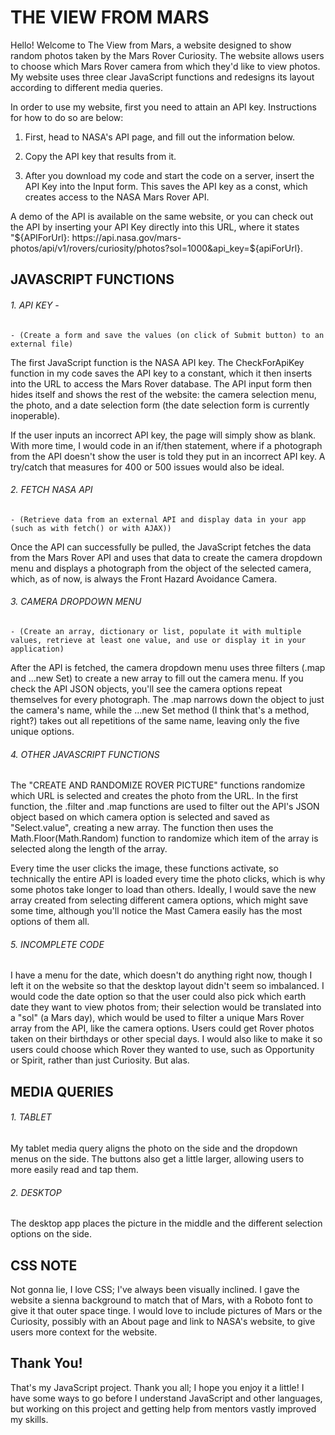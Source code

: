 # THE VIEW FROM MARS

Hello! Welcome to The View from Mars, a website designed to show random photos taken by the Mars Rover Curiosity. The website allows users to choose which Mars Rover camera from which they'd like to view photos. My website uses three clear JavaScript functions and redesigns its layout according to different media queries.

In order to use my website, first you need to attain an API key. Instructions for how to do so are below:

1. First, head to NASA's API page, and fill out the information below.

2. Copy the API key that results from it.

3. After you download my code and start the code on a server, insert the API Key into the Input form. This saves the API key as a const, which creates access to the NASA Mars Rover API.

A demo of the API is available on the same website, or you can check out the API by inserting your API Key directly into this URL, where it states "${APIForUrl}: https://api.nasa.gov/mars-photos/api/v1/rovers/curiosity/photos?sol=1000&api_key=${apiForUrl}. 

## JAVASCRIPT FUNCTIONS

###### 1. API KEY - 
    - (Create a form and save the values (on click of Submit button) to an external file)

The first JavaScript function is the NASA API key. The CheckForApiKey function in my code saves the API key to a constant, which it then inserts into the URL to access the Mars Rover database. The API input form then hides itself and shows the rest of the website: the camera selection menu, the photo, and a date selection form (the date selection form is currently inoperable).

If the user inputs an incorrect API key, the page will simply show as blank. With more time, I would code in an if/then statement, where if a photograph from the API doesn't show the user is told they put in an incorrect API key. A try/catch that measures for 400 or 500 issues would also be ideal.

###### 2. FETCH NASA API 
    - (Retrieve data from an external API and display data in your app (such as with fetch() or with AJAX))

Once the API can successfully be pulled, the JavaScript fetches the data from the Mars Rover API and uses that data to create the camera dropdown menu and displays a photograph from the object of the selected camera, which, as of now, is always the Front Hazard Avoidance Camera. 

###### 3. CAMERA DROPDOWN MENU
    - (Create an array, dictionary or list, populate it with multiple values, retrieve at least one value, and use or display it in your application)

After the API is fetched, the camera dropdown menu uses three filters (.map and ...new Set) to create a new array to fill out the camera menu. If you check the API JSON objects, you'll see the camera options repeat themselves for every photograph. The .map narrows down the object to just the camera's name, while the ...new Set method (I think that's a method, right?) takes out all repetitions of the same name, leaving only the five unique options.

###### 4. OTHER JAVASCRIPT FUNCTIONS

The "CREATE AND RANDOMIZE ROVER PICTURE" functions randomize which URL is selected and creates the photo from the URL. In the first function, the .filter and .map functions are used to filter out the API's JSON object based on which camera option is selected and saved as "Select.value", creating a new array. The function then uses the Math.Floor(Math.Random) function to randomize which item of the array is selected along the length of the array.

Every time the user clicks the image, these functions activate, so technically the entire API is loaded every time the photo clicks, which is why some photos take longer to load than others. Ideally, I would save the new array created from selecting different camera options, which might save some time, although you'll notice the Mast Camera easily has the most options of them all.

###### 5. INCOMPLETE CODE

I have a menu for the date, which doesn't do anything right now, though I left it on the website so that the desktop layout didn't seem so imbalanced. I would code the date option so that the user could also pick which earth date they want to view photos from; their selection would be translated into a "sol" (a Mars day), which would be used to filter a unique Mars Rover array from the API, like the camera options. Users could get Rover photos taken on their birthdays or other special days. I would also like to make it so users could choose which Rover they wanted to use, such as Opportunity or Spirit, rather than just Curiosity. But alas.


## MEDIA QUERIES

###### 1. TABLET

My tablet media query aligns the photo on the side and the dropdown menus on the side. The buttons also get a little larger, allowing users to more easily read and tap them.

###### 2. DESKTOP

The desktop app places the picture in the middle and the different selection options on the side.

## CSS NOTE

Not gonna lie, I love CSS; I've always been visually inclined. I gave the website a sienna background to match that of Mars, with a Roboto font to give it that outer space tinge. I would love to include pictures of Mars or the Curiosity, possibly with an About page and link to NASA's website, to give users more context for the website.

## Thank You!

That's my JavaScript project. Thank you all; I hope you enjoy it a little! I have some ways to go before I understand JavaScript and other languages, but working on this project and getting help from mentors vastly improved my skills.